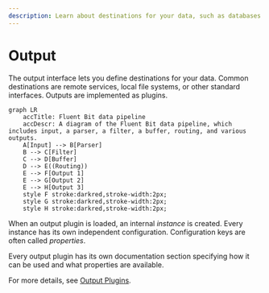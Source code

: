 ```yaml
---
description: Learn about destinations for your data, such as databases and cloud services.
---
```


# Output

The output interface lets you define destinations for your data. Common destinations
are remote services, local file systems, or other standard interfaces. Outputs are
implemented as plugins.

```mermaid
graph LR
    accTitle: Fluent Bit data pipeline
    accDescr: A diagram of the Fluent Bit data pipeline, which includes input, a parser, a filter, a buffer, routing, and various outputs.
    A[Input] --> B[Parser]
    B --> C[Filter]
    C --> D[Buffer]
    D --> E((Routing))
    E --> F[Output 1]
    E --> G[Output 2]
    E --> H[Output 3]
    style F stroke:darkred,stroke-width:2px;
    style G stroke:darkred,stroke-width:2px;
    style H stroke:darkred,stroke-width:2px;
```

When an output plugin is loaded, an internal _instance_ is created. Every instance
has its own independent configuration. Configuration keys are often called
_properties_.

Every output plugin has its own documentation section specifying how it can be used and what properties are available.

For more details, see [Output Plugins](https://docs.fluentbit.io/manual/pipeline/outputs).
